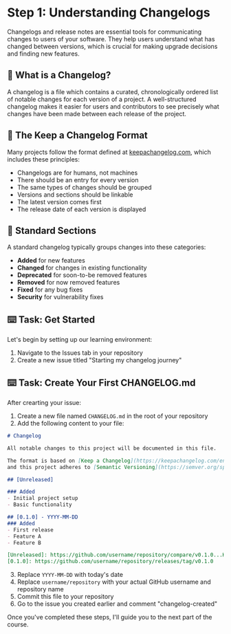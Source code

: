 # Step 1: Understanding Changelogs

Changelogs and release notes are essential tools for communicating changes to users of your software. They help users understand what has changed between versions, which is crucial for making upgrade decisions and finding new features.

## 📝 What is a Changelog?

A changelog is a file which contains a curated, chronologically ordered list of notable changes for each version of a project. A well-structured changelog makes it easier for users and contributors to see precisely what changes have been made between each release of the project.

## 📝 The Keep a Changelog Format

Many projects follow the format defined at [keepachangelog.com](https://keepachangelog.com/), which includes these principles:

- Changelogs are for humans, not machines
- There should be an entry for every version
- The same types of changes should be grouped
- Versions and sections should be linkable
- The latest version comes first
- The release date of each version is displayed

## 📝 Standard Sections

A standard changelog typically groups changes into these categories:

- **Added** for new features
- **Changed** for changes in existing functionality
- **Deprecated** for soon-to-be removed features
- **Removed** for now removed features
- **Fixed** for any bug fixes
- **Security** for vulnerability fixes

## :keyboard: Task: Get Started

Let's begin by setting up our learning environment:

1. Navigate to the Issues tab in your repository
2. Create a new issue titled "Starting my changelog journey"

## :keyboard: Task: Create Your First CHANGELOG.md

After crearting your issue:

1. Create a new file named `CHANGELOG.md` in the root of your repository
2. Add the following content to your file:

```markdown
# Changelog

All notable changes to this project will be documented in this file.

The format is based on [Keep a Changelog](https://keepachangelog.com/en/1.0.0/),
and this project adheres to [Semantic Versioning](https://semver.org/spec/v2.0.0.html).

## [Unreleased]

### Added
- Initial project setup
- Basic functionality

## [0.1.0] - YYYY-MM-DD
### Added
- First release
- Feature A
- Feature B

[Unreleased]: https://github.com/username/repository/compare/v0.1.0...HEAD
[0.1.0]: https://github.com/username/repository/releases/tag/v0.1.0
```

3. Replace `YYYY-MM-DD` with today's date
4. Replace `username/repository` with your actual GitHub username and repository name
5. Commit this file to your repository
6. Go to the issue you created earlier and comment "changelog-created"

Once you've completed these steps, I'll guide you to the next part of the course.
